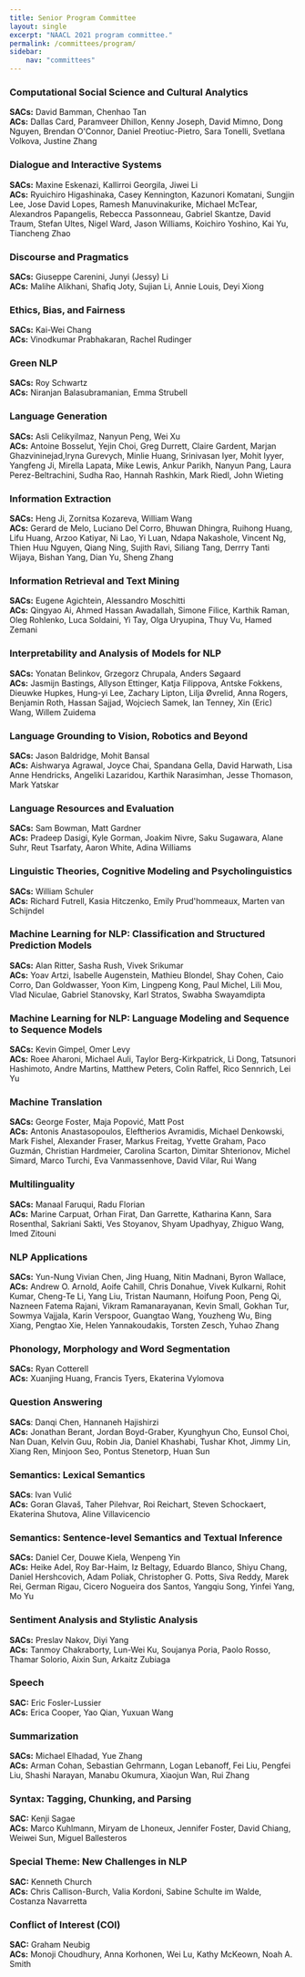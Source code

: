 ```yaml
---
title: Senior Program Committee
layout: single
excerpt: "NAACL 2021 program committee."
permalink: /committees/program/
sidebar:
    nav: "committees"
---
```


### Computational Social Science and Cultural Analytics
**SACs:** David Bamman, Chenhao Tan <br>
**ACs:** Dallas Card, Paramveer Dhillon, Kenny Joseph, David Mimno, Dong Nguyen, Brendan O'Connor, Daniel Preotiuc-Pietro, Sara Tonelli, Svetlana Volkova, Justine Zhang

### Dialogue and Interactive Systems
**SACs:** Maxine Eskenazi, Kallirroi Georgila, Jiwei Li <br>
**ACs:** Ryuichiro Higashinaka, Casey Kennington, Kazunori Komatani, Sungjin Lee, Jose David Lopes, Ramesh Manuvinakurike, Michael McTear, Alexandros Papangelis, Rebecca Passonneau, Gabriel Skantze, David Traum, Stefan Ultes, Nigel Ward, Jason Williams, Koichiro Yoshino, Kai Yu, Tiancheng Zhao

### Discourse and Pragmatics
**SACs:** Giuseppe Carenini, Junyi (Jessy) Li <br>
**ACs:** Malihe Alikhani, Shafiq Joty, Sujian Li, Annie Louis, Deyi Xiong

### Ethics, Bias, and Fairness
**SACs:** Kai-Wei Chang <br>
**ACs:** Vinodkumar Prabhakaran, Rachel Rudinger

### Green NLP
**SACs:** Roy Schwartz <br>
**ACs:** Niranjan Balasubramanian, Emma Strubell

### Language Generation
**SACs:** Asli Celikyilmaz, Nanyun Peng, Wei Xu <br>
**ACs:** Antoine Bosselut, Yejin Choi, Greg Durrett, Claire Gardent, Marjan Ghazvininejad,Iryna Gurevych, Minlie Huang, Srinivasan Iyer, Mohit Iyyer, Yangfeng Ji, Mirella Lapata, Mike Lewis, Ankur Parikh, Nanyun Pang, Laura Perez-Beltrachini, Sudha Rao, Hannah Rashkin, Mark Riedl, John Wieting

### Information Extraction
**SACs:** Heng Ji, Zornitsa Kozareva, William Wang <br>
**ACs:** Gerard de Melo, Luciano Del Corro, Bhuwan Dhingra, Ruihong Huang, Lifu Huang, Arzoo Katiyar, Ni Lao, Yi Luan, Ndapa Nakashole, Vincent Ng, Thien Huu Nguyen, Qiang Ning, Sujith Ravi, Siliang Tang, Derrry Tanti Wijaya, Bishan Yang, Dian Yu, Sheng Zhang

### Information Retrieval and Text Mining
**SACs:** Eugene Agichtein, Alessandro Moschitti <br>
**ACs:** Qingyao Ai, Ahmed Hassan Awadallah, Simone Filice, Karthik Raman, Oleg Rohlenko, Luca Soldaini, Yi Tay, Olga Uryupina, Thuy Vu, Hamed Zemani

### Interpretability and Analysis of Models for NLP
**SACs:** Yonatan Belinkov, Grzegorz Chrupala, Anders Søgaard <br>
**ACs:** Jasmijn Bastings, Allyson Ettinger, Katja Filippova, Antske Fokkens, Dieuwke Hupkes, Hung-yi Lee, Zachary Lipton, Lilja Øvrelid, Anna Rogers, Benjamin Roth, Hassan Sajjad, Wojciech Samek, Ian Tenney, Xin (Eric) Wang, Willem Zuidema

### Language Grounding to Vision, Robotics and Beyond
**SACs:** Jason Baldridge, Mohit Bansal <br>
**ACs:** Aishwarya Agrawal, Joyce Chai, Spandana Gella, David Harwath, Lisa Anne Hendricks, Angeliki Lazaridou, Karthik Narasimhan, Jesse Thomason, Mark Yatskar

### Language Resources and Evaluation
**SACs:** Sam Bowman, Matt Gardner <br>
**ACs:** Pradeep Dasigi, Kyle Gorman, Joakim Nivre, Saku Sugawara, Alane Suhr, Reut Tsarfaty, Aaron White, Adina Williams

### Linguistic Theories, Cognitive Modeling and Psycholinguistics
**SACs:** William Schuler <br>
**ACs:** Richard Futrell, Kasia Hitczenko, Emily Prud'hommeaux, Marten van Schijndel

### Machine Learning for NLP: Classification and Structured Prediction Models
**SACs:** Alan Ritter, Sasha Rush, Vivek Srikumar <br>
**ACs:** Yoav Artzi, Isabelle Augenstein, Mathieu Blondel, Shay Cohen, Caio Corro, Dan Goldwasser, Yoon Kim, Lingpeng Kong, Paul Michel, Lili Mou, Vlad Niculae, Gabriel Stanovsky, Karl Stratos, Swabha Swayamdipta

### Machine Learning for NLP: Language Modeling and Sequence to Sequence Models
**SACs:** Kevin Gimpel, Omer Levy <br>
**ACs:** Roee Aharoni, Michael Auli, Taylor Berg-Kirkpatrick, Li Dong, Tatsunori Hashimoto, Andre Martins, Matthew Peters, Colin Raffel, Rico Sennrich, Lei Yu

### Machine Translation
**SACs:** George Foster, Maja Popović, Matt Post <br>
**ACs:** Antonis Anastasopoulos, Eleftherios Avramidis, Michael Denkowski, Mark Fishel, Alexander Fraser, Markus Freitag, Yvette Graham, Paco Guzmán, Christian Hardmeier, Carolina Scarton, Dimitar Shterionov, Michel Simard, Marco Turchi, Eva Vanmassenhove, David Vilar, Rui Wang

### Multilinguality
**SACs:** Manaal Faruqui, Radu Florian <br>
**ACs:** Marine Carpuat, Orhan Firat, Dan Garrette, Katharina Kann, Sara Rosenthal, Sakriani Sakti, Ves Stoyanov, Shyam Upadhyay, Zhiguo Wang, Imed Zitouni

### NLP Applications
**SACs:** Yun-Nung Vivian Chen, Jing Huang, Nitin Madnani, Byron Wallace, <br>
**ACs:** Andrew O. Arnold, Aoife Cahill, Chris Donahue, Vivek Kulkarni, Rohit Kumar, Cheng-Te Li, Yang Liu, Tristan Naumann, Hoifung Poon, Peng Qi, Nazneen Fatema Rajani, Vikram Ramanarayanan, Kevin Small, Gokhan Tur, Sowmya Vajjala, Karin Verspoor, Guangtao Wang, Youzheng Wu, Bing Xiang, Pengtao Xie, Helen Yannakoudakis, Torsten Zesch, Yuhao Zhang

### Phonology, Morphology and Word Segmentation
**SACs:** Ryan Cotterell <br>
**ACs:** Xuanjing Huang, Francis Tyers, Ekaterina Vylomova

### Question Answering
**SACs**: Danqi Chen, Hannaneh Hajishirzi <br>
**ACs:** Jonathan Berant, Jordan Boyd-Graber, Kyunghyun Cho, Eunsol Choi, Nan Duan, Kelvin Guu, Robin Jia, Daniel Khashabi, Tushar Khot, Jimmy Lin, Xiang Ren, Minjoon Seo, Pontus Stenetorp, Huan Sun

### Semantics: Lexical Semantics
**SACs**: Ivan Vulić <br>
**ACs:** Goran Glavaš, Taher Pilehvar, Roi Reichart, Steven Schockaert, Ekaterina Shutova, Aline Villavicencio

### Semantics: Sentence-level Semantics and Textual Inference
**SACs:** Daniel Cer, Douwe Kiela, Wenpeng Yin <br>
**ACs:** Heike Adel, Roy Bar-Haim, Iz Beltagy, Eduardo Blanco, Shiyu Chang, Daniel Hershcovich, Adam Poliak, Christopher G. Potts, Siva Reddy, Marek Rei, German Rigau, Cicero Nogueira dos Santos, Yangqiu Song, Yinfei Yang, Mo Yu

### Sentiment Analysis and Stylistic Analysis
**SACs:** Preslav Nakov, Diyi Yang <br>
**ACs:** Tanmoy Chakraborty, Lun-Wei Ku, Soujanya Poria, Paolo Rosso, Thamar Solorio, Aixin Sun, Arkaitz Zubiaga

### Speech
**SAC:** Eric Fosler-Lussier <br>
**ACs:** Erica Cooper, Yao Qian, Yuxuan Wang

### Summarization
**SACs:** Michael Elhadad, Yue Zhang <br>
**ACs:** Arman Cohan, Sebastian Gehrmann, Logan Lebanoff, Fei Liu, Pengfei Liu, Shashi Narayan, Manabu Okumura, Xiaojun Wan, Rui Zhang

### Syntax: Tagging, Chunking, and Parsing
**SAC:** Kenji Sagae <br>
**ACs:** Marco Kuhlmann, Miryam de Lhoneux, Jennifer Foster, David Chiang, Weiwei Sun, Miguel Ballesteros

### Special Theme: New Challenges in NLP
**SAC:** Kenneth Church <br>
**ACs:** Chris Callison-Burch, Valia Kordoni, Sabine Schulte im Walde, Costanza Navarretta

### Conflict of Interest (COI)
**SAC:** Graham Neubig <br>
**ACs:** Monoji Choudhury, Anna Korhonen, Wei Lu, Kathy McKeown, Noah A. Smith
